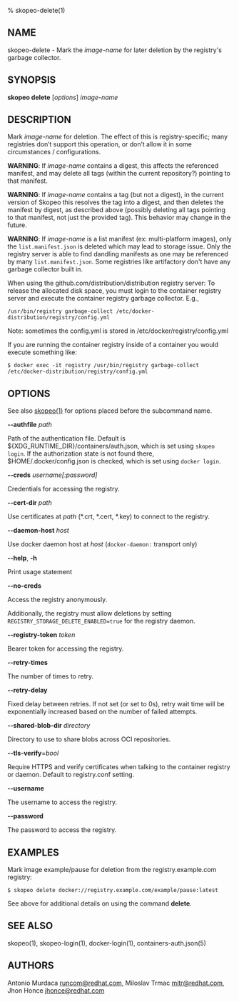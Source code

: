% skopeo-delete(1)

## NAME
skopeo\-delete - Mark the _image-name_ for later deletion by the registry's garbage collector.

## SYNOPSIS
**skopeo delete** [*options*] _image-name_

## DESCRIPTION

Mark _image-name_ for deletion.
The effect of this is registry-specific; many registries don’t support this operation, or don’t allow it in some circumstances / configurations.

**WARNING**: If _image-name_ contains a digest, this affects the referenced manifest, and may delete all tags (within the current repository?) pointing to that manifest.

**WARNING**: If _image-name_ contains a tag (but not a digest), in the current version of Skopeo this resolves the tag into a digest, and then deletes the manifest by digest, as described above (possibly deleting all tags pointing to that manifest, not just the provided tag). This behavior may change in the future.

**WARNING**: If _image-name_ is a list manifest (ex: multi-platform images), only the `list.manifest.json` is deleted which may lead to storage issue.  Only the registry server is able to find dandling manifests as one may be referenced by many `list.manifest.json`. Some registries like artifactory don't have any garbage collector built in.

When using the github.com/distribution/distribution registry server:
To release the allocated disk space, you must login to the container registry server and execute the container registry garbage collector. E.g.,

```
/usr/bin/registry garbage-collect /etc/docker-distribution/registry/config.yml
```
Note: sometimes the config.yml is stored in /etc/docker/registry/config.yml

If you are running the container registry inside of a container you would execute something like:
```
$ docker exec -it registry /usr/bin/registry garbage-collect /etc/docker-distribution/registry/config.yml
```

## OPTIONS

See also [skopeo(1)](skopeo.1.md) for options placed before the subcommand name.

**--authfile** _path_

Path of the authentication file. Default is ${XDG_RUNTIME\_DIR}/containers/auth.json, which is set using `skopeo login`.
If the authorization state is not found there, $HOME/.docker/config.json is checked, which is set using `docker login`.

**--creds** _username[:password]_

Credentials for accessing the registry.

**--cert-dir** _path_

Use certificates at _path_ (*.crt, *.cert, *.key) to connect to the registry.

**--daemon-host** _host_

Use docker daemon host at _host_ (`docker-daemon:` transport only)

**--help**, **-h**

Print usage statement

**--no-creds**

Access the registry anonymously.

Additionally, the registry must allow deletions by setting `REGISTRY_STORAGE_DELETE_ENABLED=true` for the registry daemon.

**--registry-token** _token_

Bearer token for accessing the registry.

**--retry-times**

The number of times to retry.

**--retry-delay**

Fixed delay between retries. If not set (or set to 0s), retry wait time will be exponentially increased based on the number of failed attempts.

**--shared-blob-dir** _directory_

Directory to use to share blobs across OCI repositories.

**--tls-verify**=_bool_

Require HTTPS and verify certificates when talking to the container registry or daemon. Default to registry.conf setting.

**--username**

The username to access the registry.

**--password**

The password to access the registry.

## EXAMPLES

Mark image example/pause for deletion from the registry.example.com registry:
```console
$ skopeo delete docker://registry.example.com/example/pause:latest
```
See above for additional details on using the command **delete**.


## SEE ALSO
skopeo(1), skopeo-login(1), docker-login(1), containers-auth.json(5)

## AUTHORS

Antonio Murdaca <runcom@redhat.com>, Miloslav Trmac <mitr@redhat.com>, Jhon Honce <jhonce@redhat.com>
